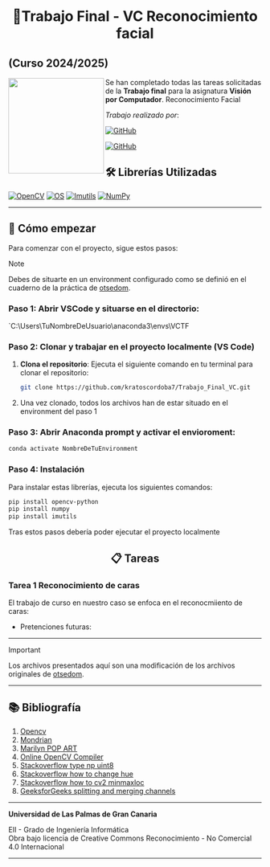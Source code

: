<h1 align="center">🤖Trabajo Final - VC Reconocimiento facial</h1>

## (Curso 2024/2025)

<img align="left" width="190" height="190" src="https://github.com/user-attachments/assets/fb65e60c-32c1-49b5-8bd1-c8a8e36d95ae"></a>
Se han completado todas las tareas solicitadas de la **Trabajo final** para la asignatura **Visión por Computador**.  Reconocimiento Facial

*Trabajo realizado por*:

[![GitHub](https://img.shields.io/badge/GitHub-Heliot%20J.%20Segura%20Gonzalez-darkred?style=flat-square&logo=github)](https://github.com/kratoscordoba7)

[![GitHub](https://img.shields.io/badge/GitHub-Alejandro%20D.%20Arzola%20Saavedra%20-darkyellow?style=flat-square&logo=github)](https://github.com/AlejandroDavidArzolaSaavedra)

## 🛠️ Librerías Utilizadas

[![OpenCV](https://img.shields.io/badge/OpenCV-%230076A8?style=for-the-badge&logo=opencv&logoColor=white)](https://opencv.org/)
[![OS](https://img.shields.io/badge/OS-%232196F3?style=for-the-badge&logo=linux&logoColor=white)](https://en.wikipedia.org/wiki/Operating_system)
[![Imutils](https://img.shields.io/badge/Imutils-%23FFA500?style=for-the-badge)](https://pypi.org/project/imutils/)
[![NumPy](https://img.shields.io/badge/NumPy-%23013243?style=for-the-badge&logo=numpy&logoColor=white)](https://numpy.org/)


---
## 🚀 Cómo empezar

Para comenzar con el proyecto, sigue estos pasos:

> [!NOTE]  
> Debes de situarte en un environment configurado como se definió en el cuaderno de la práctica de [otsedom](https://github.com/otsedom/otsedom.github.io/blob/main/VC/P1/README.md#111-comandos-basicos-de-anaconda).

### Paso 1: Abrir VSCode y situarse en el directorio:
   
   `C:\Users\TuNombreDeUsuario\anaconda3\envs\VCTF
   
### Paso 2: Clonar y trabajar en el proyecto localmente (VS Code)
1. **Clona el repositorio**: Ejecuta el siguiente comando en tu terminal para clonar el repositorio:
   ```bash
   git clone https://github.com/kratoscordoba7/Trabajo_Final_VC.git
   ```
2. Una vez clonado, todos los archivos han de estar situado en el environment del paso 1

### Paso 3: Abrir Anaconda prompt y activar el envioroment:
   ```bash
   conda activate NombreDeTuEnvironment
   ```

### Paso 4: Instalación
Para instalar estas librerías, ejecuta los siguientes comandos:

```bash
pip install opencv-python
pip install numpy
pip install imutils
```

Tras estos pasos debería poder ejecutar el proyecto localmente

<h2 align="center">📋 Tareas</h2>

### Tarea 1 Reconocimiento de caras

El trabajo de curso en nuestro caso se enfoca en el reconocmiiento de caras:

- Pretenciones futuras:





---

> [!IMPORTANT]  
> Los archivos presentados aquí son una modificación de los archivos originales de [otsedom](https://github.com/otsedom/otsedom.github.io/tree/main/VC).



---

## 📚 Bibliografía

1. [Opencv](https://docs.opencv.org/4.x/dc/da5/tutorial_py_drawing_functions.html)
2. [Mondrian](https://www3.gobiernodecanarias.org/medusa/ecoescuela/sa/2017/04/17/descubriendo-a-mondrian/)
3. [Marilyn POP ART](https://temasycomentariosartepaeg.blogspot.com/p/autor-andy-warhol-1928-1987-titulo.html)
4. [Online OpenCV Compiler](https://python-fiddle.com/examples/opencv)
5. [Stackoverflow type np uint8](https://stackoverflow.com/questions/64314899/how-does-numpy-astypenp-uint8-convert-a-float-array-1-2997805-became-255)
6. [Stackoverflow how to change hue](https://stackoverflow.com/questions/67448555/python-opencv-how-to-change-hue-in-hsv-channels)
7. [Stackoverflow how to cv2 minmaxloc](https://stackoverflow.com/questions/53292170/how-to-use-the-cv2-minmaxloc-in-template-matching)
8. [GeeksforGeeks splitting and merging channels](https://www.geeksforgeeks.org/splitting-and-merging-channels-with-python-opencv/)

---

**Universidad de Las Palmas de Gran Canaria**  

EII - Grado de Ingeniería Informática  
Obra bajo licencia de Creative Commons Reconocimiento - No Comercial 4.0 Internacional

---
